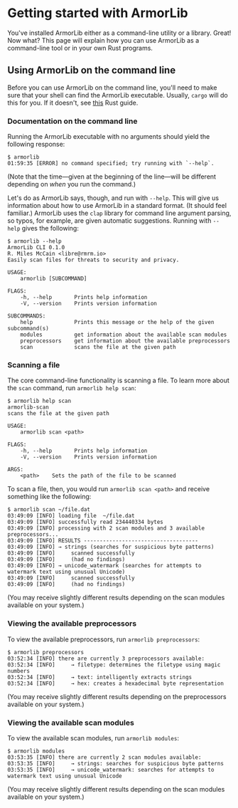 # Getting started with ArmorLib
You've installed ArmorLib either as a command-line utility or a library. Great! Now what? This page will explain how you can use ArmorLib as a command-line tool or in your own Rust programs.

## Using ArmorLib on the command line
Before you can use ArmorLib on the command line, you'll need to make sure that your shell can find the ArmorLib executable. Usually, `cargo` will do this for you. If it doesn't, see [this](https://doc.rust-lang.org/book/second-edition/ch14-04-installing-binaries.html) Rust guide.

### Documentation on the command line
Running the ArmorLib executable with no arguments should yield the following response:

```
$ armorlib
01:59:35 [ERROR] no command specified; try running with `--help`.
```

(Note that the time—given at the beginning of the line—will be different depending on _when_ you run the command.)

Let's do as ArmorLib says, though, and run with `--help`. This will give us information about how to use ArmorLib in a standard format. (It should feel familiar.) ArmorLib uses the `clap` library for command line argument parsing, so typos, for example, are given automatic suggestions. Running with `--help` gives the following:

```
$ armorlib --help
ArmorLib CLI 0.1.0
R. Miles McCain <libre@rmrm.io>
Easily scan files for threats to security and privacy.

USAGE:
    armorlib [SUBCOMMAND]

FLAGS:
    -h, --help       Prints help information
    -V, --version    Prints version information

SUBCOMMANDS:
    help             Prints this message or the help of the given subcommand(s)
    modules          get information about the available scan modules
    preprocessors    get information about the available preprocessors
    scan             scans the file at the given path
```

### Scanning a file
The core command-line functionality is scanning a file. To learn more about the `scan` command, run `armorlib help scan`:

```
$ armorlib help scan
armorlib-scan
scans the file at the given path

USAGE:
    armorlib scan <path>

FLAGS:
    -h, --help       Prints help information
    -V, --version    Prints version information

ARGS:
    <path>    Sets the path of the file to be scanned
```

To scan a file, then, you would run `armorlib scan <path>` and receive something like the following:

```
$ armorlib scan ~/file.dat
03:49:09 [INFO] loading file  ~/file.dat
03:49:09 [INFO] successfully read 234440334 bytes
03:49:09 [INFO] processing with 2 scan modules and 3 available preprocessors...
03:49:09 [INFO] RESULTS ------------------------------------
03:49:09 [INFO] → strings (searches for suspicious byte patterns)
03:49:09 [INFO]     scanned successfully
03:49:09 [INFO]     (had no findings)
03:49:09 [INFO] → unicode_watermark (searches for attempts to watermark text using unusual Unicode)
03:49:09 [INFO]     scanned successfully
03:49:09 [INFO]     (had no findings)
```

(You may receive slightly different results depending on the scan modules available on your system.)

### Viewing the available preprocessors
To view the available preprocessors, run `armorlib preprocessors`:

```
$ armorlib preprocessors
03:52:34 [INFO] there are currently 3 preprocessors available:
03:52:34 [INFO]     → filetype: determines the filetype using magic numbers
03:52:34 [INFO]     → text: intelligently extracts strings
03:52:34 [INFO]     → hex: creates a hexadecimal byte representation
```

(You may receive slightly different results depending on the preprocessors available on your system.)

### Viewing the available scan modules
To view the available scan modules, run `armorlib modules`:

```
$ armorlib modules
03:53:35 [INFO] there are currently 2 scan modules available:
03:53:35 [INFO]     → strings: searches for suspicious byte patterns
03:53:35 [INFO]     → unicode_watermark: searches for attempts to watermark text using unusual Unicode
```

(You may receive slightly different results depending on the scan modules available on your system.)
